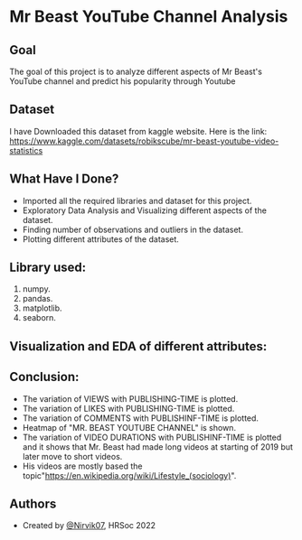 
# Mr Beast YouTube Channel Analysis


## Goal

The goal of this project is to analyze different aspects of Mr Beast's YouTube channel and predict his popularity through Youtube
## Dataset
I have Downloaded this dataset from kaggle website. Here is the link: https://www.kaggle.com/datasets/robikscube/mr-beast-youtube-video-statistics

## What Have I Done?

- Imported all the required libraries and dataset for this project.
- Exploratory Data Analysis and Visualizing different aspects of the dataset.
- Finding number of observations and outliers in the dataset.
- Plotting different attributes of the dataset.

## Library used:

1. numpy.
2. pandas.
3. matplotlib.
4. seaborn.
## Visualization and EDA of different attributes:
## Conclusion:

- The variation of VIEWS with PUBLISHING-TIME is plotted.
- The variation of LIKES with PUBLISHING-TIME is plotted.
- The variation of COMMENTS with PUBLISHINF-TIME is plotted.
- Heatmap of "MR. BEAST YOUTUBE CHANNEL" is shown.
- The variation of VIDEO DURATIONS with PUBLISHINF-TIME is plotted and it shows that Mr. Beast had made long videos at starting of 2019 but later move to short videos.
- His videos are mostly based the topic"https://en.wikipedia.org/wiki/Lifestyle_(sociology)".
## Authors

- Created by [@Nirvik07](https://github.com/Nirvik07), HRSoc 2022

